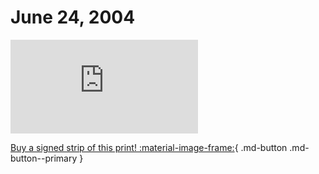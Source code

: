 # June 24, 2004

![](https://www.achewood.com/comic.php?date=06242004)

[Buy a signed strip of this print! :material-image-frame:](https://achewood-holiday-pop-up.myshopify.com/products/strip#06242004){ .md-button .md-button--primary }
